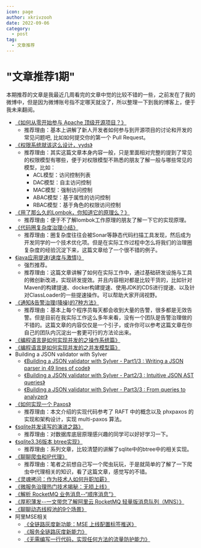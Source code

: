 ```yaml
---
icon: page
author: xkrivzooh
date: 2022-09-06
category:
  - post
tag:
  - 文章推荐
---
```


# "文章推荐1期"

本期推荐的文章是我最近几周看完的文章中觉的比较不错的一些，之前发在了我的微博中，但是因为微博账号指不定哪天就没了，所以整理一下到我的博客上，便于我未来翻阅。

- [《如何从零开始参与 Apache 顶级开源项目？》](https://mp.weixin.qq.com/s/zUxNi3o_fejhYkL9vFmsnw)
    - 推荐理由：基本上讲解了新人开发者如何参与到开源项目的讨论和开发的常见问题吧, 比如如何提交你的第一个 Pull Request。
- [《权限系统就该这么设计，yyds》](https://mp.weixin.qq.com/s/jXbRj4pitWDSu-32V9a4jg)
    - 推荐理由：其实这篇文章本身内容一般，只是里面相对完整的提到了常见的权限模型有哪些，便于对权限模型不熟悉的朋友了解一般与哪些常见的模型，比如：
        - ACL模型：访问控制列表
        - DAC模型：自主访问控制
        - MAC模型：强制访问控制
        - ABAC模型：基于属性的访问控制
        - RBAC模型：基于角色的权限访问控制
- [《用了那么久的Lombok，你知道它的原理么？》](https://mp.weixin.qq.com/s/BZzHAZcEn4T5rXrNKeb5Pw)
    - 推荐理由：便于不了解lombok工作原理的朋友了解一下它的实现原理。
- [《代码圈复杂度治理小结》](https://mp.weixin.qq.com/s/6rHnwncSwcGCfqTnRAgQWw)
    - 推荐理由：圈复杂度往往会被Sonar等静态代码扫描工具发现，然后成为开发同学的一个技术优化项。但是在实际工作过程中怎么将我们的治理圈复杂度的经验沉淀下来，这篇文章给了一个很不错的例子。
- [《java应用提速(速度与激情)》](https://mp.weixin.qq.com/s/CTFcwer2htssKszjhnOXtQ)
    - 强烈推荐。
    - 推荐理由：这篇文章讲解了如何在实际工作中，通过基础研发设施与工具的微创新改进，实现研发提效。并且内容相对都是比较干货的，比如针对Maven的构建提速、docker构建提速、使用JDK的CDS进行提速、以及针对ClassLoader的一些提速操作。可以帮助大家开阔视野。
- [《通知&告警治理(降噪)的7种方法》](https://blog.csdn.net/xiexiaojing/article/details/114504768)
    - 推荐理由：基本上每个程序员每天都会收到大量的告警，很多都是无效告警。但是目前在我实际工作这么多年来看，没有一个团队是告警治理做的不错的。这篇文章的内容仅仅是一个引子，或许你可以参考这篇文章在你自己的团队内沉淀出一套更可行的方法论出来。
- [《编程语言是如何实现并发的之操作系统篇》](https://www.bmpi.dev/dev/deep-in-program-language/how-to-implement-concurrency/os-scheduling/)
- [《编程语言是如何实现并发的之并发模型篇》](https://www.bmpi.dev/dev/deep-in-program-language/how-to-implement-concurrency/concurrency-model/)
- Building a JSON validator with Sylver
    - [《Building a JSON validator with Sylver - Part1/3 : Writing a JSON parser in 49 lines of code》](https://blog.sylver.dev/building-a-json-validator-with-sylver-part13-writing-a-json-parser-in-49-lines-of-code)
    - [《Building a JSON validator with Sylver - Part2/3 : Intuitive JSON AST queries》](https://blog.sylver.dev/building-a-json-validator-with-sylver-part23-intuitive-json-ast-queries)
    - [《Building a JSON validator with Sylver - Part3/3 : From queries to analyzer》](https://blog.sylver.dev/building-a-json-validator-with-sylver-part33-from-queries-to-analyzer)
- [《如何实现一个 Paxos》](https://developer.aliyun.com/article/983696?source=5176.11533457&userCode=e4nptrfl)
    - 推荐理由：本文介绍的实现代码参考了 RAFT 中的概念以及 phxpaxos 的实现和架构设计，实现 multi-paxos 算法。
- [《sqlite并发读写的演进之路》](https://www.codedump.info/post/20220904-weekly-24/)
    - 推荐理由：对数据库底层原理感兴趣的同学可以好好学习一下。
- [《sqlite3.36版本 btree实现》](https://www.codedump.info/series/sqlite3.36%E7%89%88%E6%9C%AC-btree%E5%AE%9E%E7%8E%B0/)
    - 推荐理由：系列文章，比较清楚的讲解了sqlite中的btree中的相关实现。
- [《聊聊爬虫和IP代理》](https://juejin.cn/post/7127818936673910792?share_token=37fdc0ed-9f40-4210-8ef4-aa75686158ba)
    - 推荐理由：笔者之前想自己写一个爬虫玩玩，于是就简单的了解了一下爬虫中代理相关的知识，看了这篇文章，感觉写的不错。
- [《灵魂拷问：作为技术人如何升职加薪》](https://juejin.cn/post/7129764334271463431?share_token=d3b9b406-9441-4821-9e66-bf1f2f5bb9ab)
- [《微服务治理热门技术揭秘：无损上线》](https://juejin.cn/post/7133527668015759391?share_token=eeeace4e-0a37-42ab-8e54-61eb78ef95d5)
- [《解析 RocketMQ 业务消息--“顺序消息”》](https://juejin.cn/post/7135340294391726110?share_token=f215e6c6-df6a-46ed-b6ef-f4fbe208390c)
- [《厚积薄发--一文带您了解阿里云 RocketMQ 轻量版消息队列（MNS）》](https://juejin.cn/post/7137185090420883493?share_token=ea00965a-b3b3-4b97-a383-cd3362897aac)
- [《聊聊动态线程池的9个场景》](https://juejin.cn/post/7135612855897817102?share_token=c44767ba-2295-4084-aa62-02174db5c1a5)
- 阿里MSE相关
    - [《全链路灰度新功能：MSE 上线配置标签推送》](https://juejin.cn/post/7134641986287435812?share_token=74a4bdb7-6969-40ee-a41a-db970d4b0b0e)
    - [《服务全链路灰度新能力》](https://juejin.cn/post/7135631768467537927?share_token=9c44b45d-5680-4c1d-a087-145734aa2182)
    - [《无需编写一行代码，实现任何方法的流量防护能力》](https://juejin.cn/post/7137142653258645517?share_token=2ce613d6-0f5b-4bd8-802f-076bc302533f)

